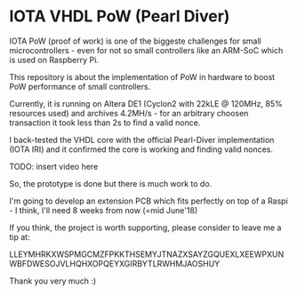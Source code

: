 # IOTA VHDL PoW (Pearl Diver)

IOTA PoW (proof of work) is one of the biggeste challenges for small microcontrollers - even for not so small controllers like an ARM-SoC which is used on Raspberry Pi.

This repository is about the implementation of PoW in hardware to boost PoW performance of small controllers.

Currently, it is running on Altera DE1 (Cyclon2 with 22kLE @ 120MHz, 85% resources used) and archives 4.2MH/s - for an arbitrary choosen transaction it took less than 2s to find a valid nonce.

I back-tested the VHDL core with the official Pearl-Diver implementation (IOTA IRI) and it confirmed the core is working and finding valid nonces.

TODO: insert video here

So, the prototype is done but there is much work to do.

I'm going to develop an extension PCB which fits perfectly on top of a Raspi - I think, I'll need 8 weeks from now (=mid June'18)

If you think, the project is worth supporting, please consider to leave me a tip at:

LLEYMHRKXWSPMGCMZFPKKTHSEMYJTNAZXSAYZGQUEXLXEEWPXUNWBFDWESOJVLHQHXOPQEYXGIRBYTLRWHMJAOSHUY

Thank you very much :)
